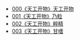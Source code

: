 - [000《天工开物》天工开物](./000《天工开物》天工开物.md)
- [001《天工开物》乃粒](./001《天工开物》乃粒.md)
- [002《天工开物》粹精](./002《天工开物》粹精.md)
- [003《天工开物》甘嗜](./003《天工开物》甘嗜.md)
